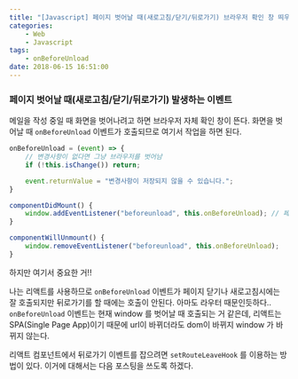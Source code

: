 ```yaml
---
title: "[Javascript] 페이지 벗어날 때(새로고침/닫기/뒤로가기) 브라우저 확인 창 띄우기" 
categories:
    - Web
    - Javascript
tags:
    - onBeforeUnload
date: 2018-06-15 16:51:00
---
```


### 페이지 벗어날 때(새로고침/닫기/뒤로가기) 발생하는 이벤트
메일을 작성 중일 때 화면을 벗어나려고 하면 브라우저 자체 확인 창이 뜬다.
화면을 벗어날 때 `onBeforeUnload` 이벤트가 호출되므로 여기서 작업을 하면 된다.

```jsx
onBeforeUnload = (event) => {
    // 변경사항이 없다면 그냥 브라우저를 벗어남
    if (!this.isChange()) return;

    event.returnValue = "변경사항이 저장되지 않을 수 있습니다.";
}

componentDidMount() {
    window.addEventListener("beforeunload", this.onBeforeUnload); // 페이지 새로고침, 닫기
}

componentWillUnmount() {
    window.removeEventListener("beforeunload", this.onBeforeUnload);
}
```

하지만 여기서 중요한 거!!

나는 리액트를 사용하므로 `onBeforeUnload` 이벤트가 페이지 닫기나 새로고침시에는 잘 호출되지만
뒤로가기를 할 때에는 호출이 안된다. 아마도 라우터 때문인듯하다..
`onBeforeUnload` 이벤트는 현재 window 를 벗어날 때 호출되는 거 같은데, 
리액트는 SPA(Single Page App)이기 때문에 url이 바뀌더라도 dom이 바뀌지 window 가 바뀌지 않는다.
 
리액트 컴포넌트에서 뒤로가기 이벤트를 잡으려면 `setRouteLeaveHook` 를 이용하는 방법이 있다.
이거에 대해서는 다음 포스팅을 쓰도록 하겠다.
